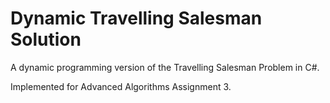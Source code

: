 # Dynamic Travelling Salesman Solution
<p>A dynamic programming version of the Travelling Salesman Problem in C#. </p>
<p>Implemented for Advanced Algorithms Assignment 3.</p>

